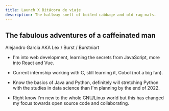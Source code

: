 ```yaml
---
title: Launch X Bitácora de viaje
description: The hallway smelt of boiled cabbage and old rag mats.
---
```

## The fabulous adventures of a caffeinated man
Alejandro Garcia AKA Lex / Burst / Burstniart

- I'm into web development, learning the secrets from JavaScript, more into React and Vue.

- Current internship working with C, still learning it, Cobol (not a big fan).

- Know the basics of Java and Python, definitely will stretching Python with the studies in data science than I'm planning by the  end of 2022.

- Right know I'm new to the whole GNU/Linux world but this has changed my focus towards open source code and collaborating.
